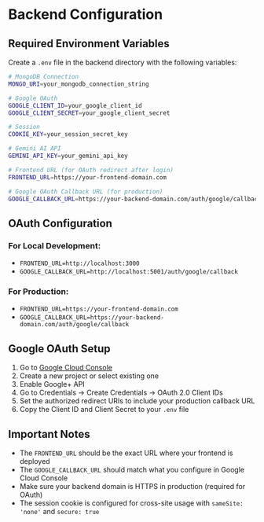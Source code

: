 # Backend Configuration

## Required Environment Variables

Create a `.env` file in the backend directory with the following variables:

```bash
# MongoDB Connection
MONGO_URI=your_mongodb_connection_string

# Google OAuth
GOOGLE_CLIENT_ID=your_google_client_id
GOOGLE_CLIENT_SECRET=your_google_client_secret

# Session
COOKIE_KEY=your_session_secret_key

# Gemini AI API
GEMINI_API_KEY=your_gemini_api_key

# Frontend URL (for OAuth redirect after login)
FRONTEND_URL=https://your-frontend-domain.com

# Google OAuth Callback URL (for production)
GOOGLE_CALLBACK_URL=https://your-backend-domain.com/auth/google/callback
```

## OAuth Configuration

### For Local Development:
- `FRONTEND_URL=http://localhost:3000`
- `GOOGLE_CALLBACK_URL=http://localhost:5001/auth/google/callback`

### For Production:
- `FRONTEND_URL=https://your-frontend-domain.com`
- `GOOGLE_CALLBACK_URL=https://your-backend-domain.com/auth/google/callback`

## Google OAuth Setup

1. Go to [Google Cloud Console](https://console.cloud.google.com/)
2. Create a new project or select existing one
3. Enable Google+ API
4. Go to Credentials → Create Credentials → OAuth 2.0 Client IDs
5. Set the authorized redirect URIs to include your production callback URL
6. Copy the Client ID and Client Secret to your `.env` file

## Important Notes

- The `FRONTEND_URL` should be the exact URL where your frontend is deployed
- The `GOOGLE_CALLBACK_URL` should match what you configure in Google Cloud Console
- Make sure your backend domain is HTTPS in production (required for OAuth)
- The session cookie is configured for cross-site usage with `sameSite: 'none'` and `secure: true` 